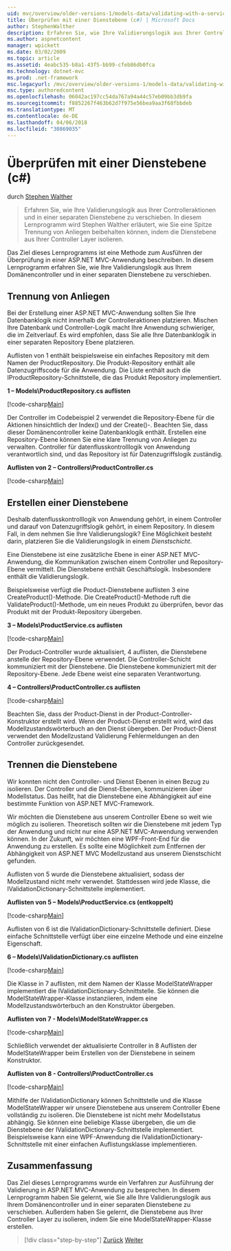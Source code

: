 ```yaml
---
uid: mvc/overview/older-versions-1/models-data/validating-with-a-service-layer-cs
title: Überprüfen mit einer Dienstebene (c#) | Microsoft Docs
author: StephenWalther
description: Erfahren Sie, wie Ihre Validierungslogik aus Ihrer Controlleraktionen und in einer separaten Dienstebene zu verschieben. In diesem Lernprogramm Stephen Walther wird erläutert, wie Sie...
ms.author: aspnetcontent
manager: wpickett
ms.date: 03/02/2009
ms.topic: article
ms.assetid: 4eabc535-b8a1-43f5-bb99-cfeb86db0fca
ms.technology: dotnet-mvc
ms.prod: .net-framework
msc.legacyurl: /mvc/overview/older-versions-1/models-data/validating-with-a-service-layer-cs
msc.type: authoredcontent
ms.openlocfilehash: 06042ac197cc54da767a94a44c57eb09bb3db9fa
ms.sourcegitcommit: f8852267f463b62d7f975e56bea9aa3f68fbbdeb
ms.translationtype: MT
ms.contentlocale: de-DE
ms.lasthandoff: 04/06/2018
ms.locfileid: "30869035"
---
```

<a name="validating-with-a-service-layer-c"></a>Überprüfen mit einer Dienstebene (c#)
====================
durch [Stephen Walther](https://github.com/StephenWalther)

> Erfahren Sie, wie Ihre Validierungslogik aus Ihrer Controlleraktionen und in einer separaten Dienstebene zu verschieben. In diesem Lernprogramm wird Stephen Walther erläutert, wie Sie eine Spitze Trennung von Anliegen beibehalten können, indem die Dienstebene aus Ihrer Controller Layer isolieren.


Das Ziel dieses Lernprogramms ist eine Methode zum Ausführen der Überprüfung in einer ASP.NET MVC-Anwendung beschreiben. In diesem Lernprogramm erfahren Sie, wie Ihre Validierungslogik aus Ihrem Domänencontroller und in einer separaten Dienstebene zu verschieben.

## <a name="separating-concerns"></a>Trennung von Anliegen

Bei der Erstellung einer ASP.NET MVC-Anwendung sollten Sie Ihre Datenbanklogik nicht innerhalb der Controlleraktionen platzieren. Mischen Ihre Datenbank und Controller-Logik macht Ihre Anwendung schwieriger, die im Zeitverlauf. Es wird empfohlen, dass Sie alle Ihre Datenbanklogik in einer separaten Repository Ebene platzieren.

Auflisten von 1 enthält beispielsweise ein einfaches Repository mit dem Namen der ProductRepository. Die Produkt-Repository enthält alle Datenzugriffscode für die Anwendung. Die Liste enthält auch die IProductRepository-Schnittstelle, die das Produkt Repository implementiert.

**1 – Models\ProductRepository.cs auflisten**

[!code-csharp[Main](validating-with-a-service-layer-cs/samples/sample1.cs)]

Der Controller im Codebeispiel 2 verwendet die Repository-Ebene für die Aktionen hinsichtlich der Index() und der Create()-. Beachten Sie, dass dieser Domänencontroller keine Datenbanklogik enthält. Erstellen eine Repository-Ebene können Sie eine klare Trennung von Anliegen zu verwalten. Controller für datenflusskontrolllogik von Anwendung verantwortlich sind, und das Repository ist für Datenzugriffslogik zuständig.

**Auflisten von 2 – Controllers\ProductController.cs**

[!code-csharp[Main](validating-with-a-service-layer-cs/samples/sample2.cs)]

## <a name="creating-a-service-layer"></a>Erstellen einer Dienstebene

Deshalb datenflusskontrolllogik von Anwendung gehört, in einem Controller und darauf von Datenzugriffslogik gehört, in einem Repository. In diesem Fall, in dem nehmen Sie Ihre Validierungslogik? Eine Möglichkeit besteht darin, platzieren Sie die Validierungslogik in einem *Dienstschicht*.

Eine Dienstebene ist eine zusätzliche Ebene in einer ASP.NET MVC-Anwendung, die Kommunikation zwischen einem Controller und Repository-Ebene vermittelt. Die Dienstebene enthält Geschäftslogik. Insbesondere enthält die Validierungslogik.

Beispielsweise verfügt die Product-Dienstebene auflisten 3 eine CreateProduct()-Methode. Die CreateProduct()-Methode ruft die ValidateProduct()-Methode, um ein neues Produkt zu überprüfen, bevor das Produkt mit der Produkt-Repository übergeben.

**3 – Models\ProductService.cs auflisten**

[!code-csharp[Main](validating-with-a-service-layer-cs/samples/sample3.cs)]

Der Product-Controller wurde aktualisiert, 4 auflisten, die Dienstebene anstelle der Repository-Ebene verwendet. Die Controller-Schicht kommuniziert mit der Dienstebene. Die Dienstebene kommuniziert mit der Repository-Ebene. Jede Ebene weist eine separaten Verantwortung.

**4 – Controllers\ProductController.cs auflisten**

[!code-csharp[Main](validating-with-a-service-layer-cs/samples/sample4.cs)]

Beachten Sie, dass der Product-Dienst in der Product-Controller-Konstruktor erstellt wird. Wenn der Product-Dienst erstellt wird, wird das Modellzustandswörterbuch an den Dienst übergeben. Der Product-Dienst verwendet den Modellzustand Validierung Fehlermeldungen an den Controller zurückgesendet.

## <a name="decoupling-the-service-layer"></a>Trennen die Dienstebene

Wir konnten nicht den Controller- und Dienst Ebenen in einen Bezug zu isolieren. Der Controller und die Dienst-Ebenen, kommunizieren über Modellstatus. Das heißt, hat die Dienstebene eine Abhängigkeit auf eine bestimmte Funktion von ASP.NET MVC-Framework.

Wir möchten die Dienstebene aus unserem Controller Ebene so weit wie möglich zu isolieren. Theoretisch sollten wir die Dienstebene mit jedem Typ der Anwendung und nicht nur eine ASP.NET MVC-Anwendung verwenden können. In der Zukunft, wir möchten eine WPF-Front-End für die Anwendung zu erstellen. Es sollte eine Möglichkeit zum Entfernen der Abhängigkeit von ASP.NET MVC Modellzustand aus unserem Dienstschicht gefunden.

Auflisten von 5 wurde die Dienstebene aktualisiert, sodass der Modellzustand nicht mehr verwendet. Stattdessen wird jede Klasse, die IValidationDictionary-Schnittstelle implementiert.

**Auflisten von 5 – Models\ProductService.cs (entkoppelt)**

[!code-csharp[Main](validating-with-a-service-layer-cs/samples/sample5.cs)]

Auflisten von 6 ist die IValidationDictionary-Schnittstelle definiert. Diese einfache Schnittstelle verfügt über eine einzelne Methode und eine einzelne Eigenschaft.

**6 – Models\IValidationDictionary.cs auflisten**

[!code-csharp[Main](validating-with-a-service-layer-cs/samples/sample6.cs)]

Die Klasse in 7 auflisten, mit dem Namen der Klasse ModelStateWrapper implementiert die IValidationDictionary-Schnittstelle. Sie können die ModelStateWrapper-Klasse instanziieren, indem eine Modellzustandswörterbuch an den Konstruktor übergeben.

**Auflisten von 7 - Models\ModelStateWrapper.cs**

[!code-csharp[Main](validating-with-a-service-layer-cs/samples/sample7.cs)]

Schließlich verwendet der aktualisierte Controller in 8 Auflisten der ModelStateWrapper beim Erstellen von der Dienstebene in seinem Konstruktor.

**Auflisten von 8 - Controllers\ProductController.cs**

[!code-csharp[Main](validating-with-a-service-layer-cs/samples/sample8.cs)]

Mithilfe der IValidationDictionary können Schnittstelle und die Klasse ModelStateWrapper wir unsere Dienstebene aus unserem Controller Ebene vollständig zu isolieren. Die Dienstebene ist nicht mehr Modellstatus abhängig. Sie können eine beliebige Klasse übergeben, die um die Dienstebene der IValidationDictionary-Schnittstelle implementiert. Beispielsweise kann eine WPF-Anwendung die IValidationDictionary-Schnittstelle mit einer einfachen Auflistungsklasse implementieren.

## <a name="summary"></a>Zusammenfassung

Das Ziel dieses Lernprogramms wurde ein Verfahren zur Ausführung der Validierung in ASP.NET MVC-Anwendung zu besprechen. In diesem Lernprogramm haben Sie gelernt, wie Sie alle Ihre Validierungslogik aus Ihrem Domänencontroller und in einer separaten Dienstebene zu verschieben. Außerdem haben Sie gelernt, die Dienstebene aus Ihrer Controller Layer zu isolieren, indem Sie eine ModelStateWrapper-Klasse erstellen.

> [!div class="step-by-step"]
> [Zurück](validating-with-the-idataerrorinfo-interface-cs.md)
> [Weiter](validation-with-the-data-annotation-validators-cs.md)
